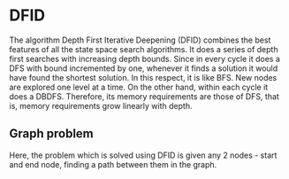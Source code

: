 # DFID
The algorithm Depth First Iterative Deepening (DFID) combines the best features of all the state space search algorithms. It does a series of depth first searches with increasing depth bounds. Since in every cycle it does a DFS with bound incremented by one, whenever it finds a solution it would have found the shortest solution. In this respect, it is like BFS. New nodes are explored one level at a time. On the other hand, within each cycle it does a DBDFS. Therefore, its memory requirements are those of DFS, that is, memory requirements grow linearly with depth.

## Graph problem
Here, the problem which is solved using DFID is given any 2 nodes - start and end node, finding a path between them in the graph.
